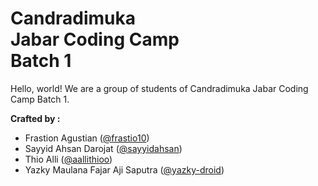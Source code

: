 <h1>Candradimuka <br> Jabar Coding Camp <br> Batch 1 </h1>

Hello, world!
We are a group of students of Candradimuka Jabar Coding Camp Batch 1.

**Crafted by :**
- Frastion Agustian ([@frastio10](https://www.github.com/frastio10))
- Sayyid Ahsan Darojat ([@sayyidahsan](https://www.github.com/sayyidahsan))
- Thio Alli ([@aallithioo](https://www.github.com/aallithioo))
- Yazky Maulana Fajar Aji Saputra ([@yazky-droid](https://www.github.com/yazky-droid))
